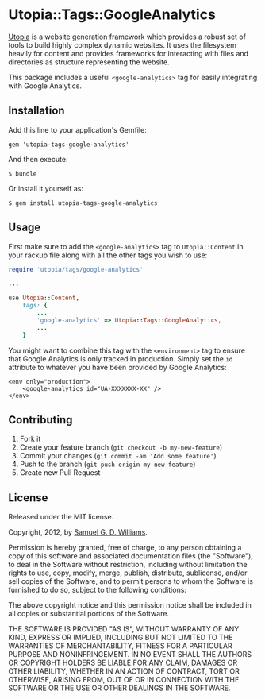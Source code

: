# Utopia::Tags::GoogleAnalytics

[Utopia](http://www.codeotaku.com/projects/utopia) is a website generation framework which provides a robust set of tools to build highly complex dynamic websites. It uses the filesystem heavily for content and provides frameworks for interacting with files and directories as structure representing the website.

This package includes a useful `<google-analytics>` tag for easily integrating with Google Analytics.

## Installation

Add this line to your application's Gemfile:

    gem 'utopia-tags-google-analytics'

And then execute:

    $ bundle

Or install it yourself as:

    $ gem install utopia-tags-google-analytics

## Usage

First make sure to add the `<google-analytics>` tag to `Utopia::Content` in your rackup file along with all the other tags you
wish to use:

```ruby
require 'utopia/tags/google-analytics'

...

use Utopia::Content,
	tags: {
		...
		'google-analytics' => Utopia::Tags::GoogleAnalytics,
		...
	}
```

You might want to combine this tag with the `<environment>` tag to ensure that Google Analytics is only tracked in production. Simply set the `id` attribute to whatever you have been provided by Google Analytics:

	<env only="production">
		<google-analytics id="UA-XXXXXXX-XX" />
	</env>

## Contributing

1. Fork it
2. Create your feature branch (`git checkout -b my-new-feature`)
3. Commit your changes (`git commit -am 'Add some feature'`)
4. Push to the branch (`git push origin my-new-feature`)
5. Create new Pull Request

## License

Released under the MIT license.

Copyright, 2012, by [Samuel G. D. Williams](http://www.codeotaku.com/samuel-williams).

Permission is hereby granted, free of charge, to any person obtaining a copy
of this software and associated documentation files (the "Software"), to deal
in the Software without restriction, including without limitation the rights
to use, copy, modify, merge, publish, distribute, sublicense, and/or sell
copies of the Software, and to permit persons to whom the Software is
furnished to do so, subject to the following conditions:

The above copyright notice and this permission notice shall be included in
all copies or substantial portions of the Software.

THE SOFTWARE IS PROVIDED "AS IS", WITHOUT WARRANTY OF ANY KIND, EXPRESS OR
IMPLIED, INCLUDING BUT NOT LIMITED TO THE WARRANTIES OF MERCHANTABILITY,
FITNESS FOR A PARTICULAR PURPOSE AND NONINFRINGEMENT. IN NO EVENT SHALL THE
AUTHORS OR COPYRIGHT HOLDERS BE LIABLE FOR ANY CLAIM, DAMAGES OR OTHER
LIABILITY, WHETHER IN AN ACTION OF CONTRACT, TORT OR OTHERWISE, ARISING FROM,
OUT OF OR IN CONNECTION WITH THE SOFTWARE OR THE USE OR OTHER DEALINGS IN
THE SOFTWARE.

